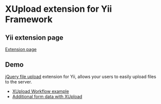 # XUpload extension for Yii Framework

## Yii extension page
[Extension page](http://www.yiiframework.com/extension/xupload/)

## Demo
[jQuery file upload](http://blueimp.github.com/jQuery-File-Upload/ "jQuery File Upload") extension for Yii, 
allows your users to easily upload files to the server.


* [XUpload Workflow example](http://www.yiiframework.com/wiki/348/xupload-workflow/)
* [Additional form data with XUpload](http://www.yiiframework.com/wiki/395/additional-form-data-with-xupload/)
